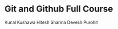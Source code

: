 # Git and Github Full Course 

Kunal Kushawa 
Hitesh Sharma 
Devesh Purohit 



































